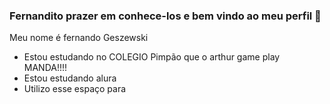 ### Fernandito prazer em conhece-los e bem vindo ao meu perfil 🖤

Meu nome é fernando Geszewski

- Estou estudando no COLEGIO Pimpão que o arthur game play MANDA!!!!
- Estou estudando alura
- Utilizo esse espaço para  
 
